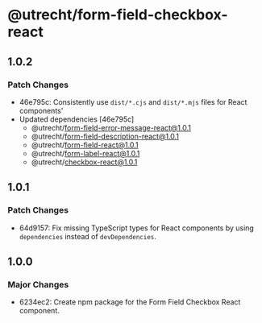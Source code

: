# @utrecht/form-field-checkbox-react

## 1.0.2

### Patch Changes

- 46e795c: Consistently use `dist/*.cjs` and `dist/*.mjs` files for React components'
- Updated dependencies [46e795c]
  - @utrecht/form-field-error-message-react@1.0.1
  - @utrecht/form-field-description-react@1.0.1
  - @utrecht/form-field-react@1.0.1
  - @utrecht/form-label-react@1.0.1
  - @utrecht/checkbox-react@1.0.1

## 1.0.1

### Patch Changes

- 64d9157: Fix missing TypeScript types for React components by using `dependencies` instead of `devDependencies`.

## 1.0.0

### Major Changes

- 6234ec2: Create npm package for the Form Field Checkbox React component.
